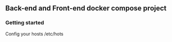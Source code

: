 ## Back-end and Front-end docker compose project


### Getting started

Config your hosts /etc/hots

